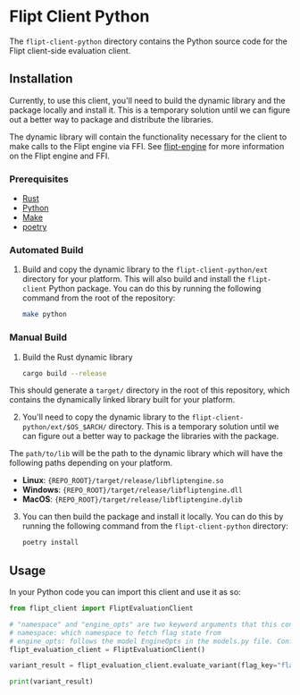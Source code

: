 # Flipt Client Python

The `flipt-client-python` directory contains the Python source code for the Flipt client-side evaluation client.

## Installation

Currently, to use this client, you'll need to build the dynamic library and the package locally and install it. This is a temporary solution until we can figure out a better way to package and distribute the libraries.

The dynamic library will contain the functionality necessary for the client to make calls to the Flipt engine via FFI. See [flipt-engine](../flipt-engine) for more information on the Flipt engine and FFI.

### Prerequisites

- [Rust](https://www.rust-lang.org/tools/install)
- [Python](https://www.python.org/downloads/)
- [Make](https://www.gnu.org/software/make/)
- [poetry](https://python-poetry.org/docs/#installation)

### Automated Build

1. Build and copy the dynamic library to the `flipt-client-python/ext` directory for your platform. This will also build and install the `flipt-client` Python package. You can do this by running the following command from the root of the repository:

    ```bash
    make python
    ```

### Manual Build

1. Build the Rust dynamic library

    ```bash
    cargo build --release

This should generate a `target/` directory in the root of this repository, which contains the dynamically linked library built for your platform.

2. You'll need to copy the dynamic library to the `flipt-client-python/ext/$OS_$ARCH/` directory. This is a temporary solution until we can figure out a better way to package the libraries with the package.

The `path/to/lib` will be the path to the dynamic library which will have the following paths depending on your platform.

- **Linux**: `{REPO_ROOT}/target/release/libfliptengine.so`
- **Windows**: `{REPO_ROOT}/target/release/libfliptengine.dll`
- **MacOS**: `{REPO_ROOT}/target/release/libfliptengine.dylib`

3. You can then build the package and install it locally. You can do this by running the following command from the `flipt-client-python` directory:

    ```bash
    poetry install
    ```

## Usage

In your Python code you can import this client and use it as so:

```python
from flipt_client import FliptEvaluationClient

# "namespace" and "engine_opts" are two keyword arguments that this constructor accepts
# namespace: which namespace to fetch flag state from
# engine_opts: follows the model EngineOpts in the models.py file. Configures the url of the upstream Flipt instance, the interval in which to fetch new flag state, and the auth token if your upstream Flipt instance requires it
flipt_evaluation_client = FliptEvaluationClient()

variant_result = flipt_evaluation_client.evaluate_variant(flag_key="flag1", entity_id="entity", context={"fizz": "buzz"})

print(variant_result)
```
